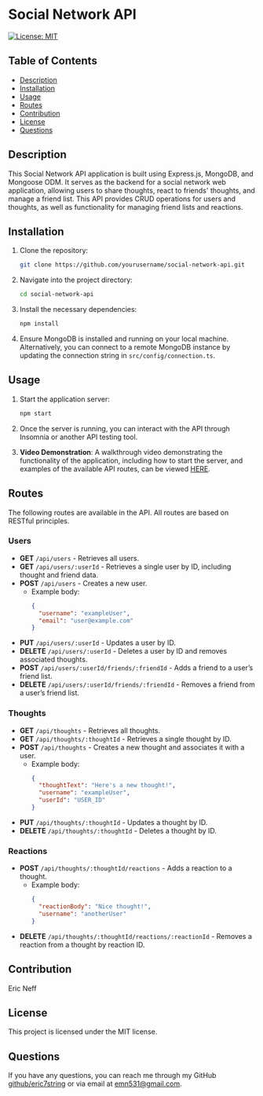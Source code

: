 # Social Network API

[![License: MIT](https://img.shields.io/badge/License-MIT-yellow.svg)](https://opensource.org/licenses/MIT)

## Table of Contents
- [Description](#description)
- [Installation](#installation)
- [Usage](#usage)
- [Routes](#routes)
- [Contribution](#contribution)
- [License](#license)
- [Questions](#questions)

## Description
This Social Network API application is built using Express.js, MongoDB, and Mongoose ODM. It serves as the backend for a social network web application, allowing users to share thoughts, react to friends' thoughts, and manage a friend list. This API provides CRUD operations for users and thoughts, as well as functionality for managing friend lists and reactions.

## Installation
1. Clone the repository:
    ```bash
    git clone https://github.com/yourusername/social-network-api.git
    ```
2. Navigate into the project directory:
    ```bash
    cd social-network-api
    ```
3. Install the necessary dependencies:
    ```bash
    npm install
    ```
4. Ensure MongoDB is installed and running on your local machine. Alternatively, you can connect to a remote MongoDB instance by updating the connection string in `src/config/connection.ts`.

## Usage
1. Start the application server:
    ```bash
    npm start
    ```
2. Once the server is running, you can interact with the API through Insomnia or another API testing tool.

3. **Video Demonstration**: A walkthrough video demonstrating the functionality of the application, including how to start the server, and examples of the available API routes, can be viewed [HERE](https://drive.google.com/file/d/1zRkj2BKougDW8AKlV6l6BBvcfw0LriOb/view?usp=sharing).

## Routes
The following routes are available in the API. All routes are based on RESTful principles.

### Users
- **GET** `/api/users` - Retrieves all users.
- **GET** `/api/users/:userId` - Retrieves a single user by ID, including thought and friend data.
- **POST** `/api/users` - Creates a new user.
  - Example body:
    ```json
    {
      "username": "exampleUser",
      "email": "user@example.com"
    }
    ```
- **PUT** `/api/users/:userId` - Updates a user by ID.
- **DELETE** `/api/users/:userId` - Deletes a user by ID and removes associated thoughts.
- **POST** `/api/users/:userId/friends/:friendId` - Adds a friend to a user’s friend list.
- **DELETE** `/api/users/:userId/friends/:friendId` - Removes a friend from a user’s friend list.

### Thoughts
- **GET** `/api/thoughts` - Retrieves all thoughts.
- **GET** `/api/thoughts/:thoughtId` - Retrieves a single thought by ID.
- **POST** `/api/thoughts` - Creates a new thought and associates it with a user.
  - Example body:
    ```json
    {
      "thoughtText": "Here's a new thought!",
      "username": "exampleUser",
      "userId": "USER_ID"
    }
    ```
- **PUT** `/api/thoughts/:thoughtId` - Updates a thought by ID.
- **DELETE** `/api/thoughts/:thoughtId` - Deletes a thought by ID.

### Reactions
- **POST** `/api/thoughts/:thoughtId/reactions` - Adds a reaction to a thought.
  - Example body:
    ```json
    {
      "reactionBody": "Nice thought!",
      "username": "anotherUser"
    }
    ```
- **DELETE** `/api/thoughts/:thoughtId/reactions/:reactionId` - Removes a reaction from a thought by reaction ID.

## Contribution
Eric Neff

## License
This project is licensed under the MIT license.

## Questions
If you have any questions, you can reach me through my GitHub [github/eric7string](https://www.github.com/eric7string) or via email at emn531@gmail.com.
